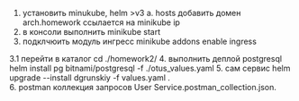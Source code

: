 1. установить minukube, helm >v3
   a. hosts добавить домен arch.homework ссылается на minikube ip
2. в консоли выполнить minikube start 
3. подклчюить модуль ингресс minikube addons enable ingress
   
3.1 перейти в каталог cd ./homework2/
4. выполнить деплой postgresql  helm install pg bitnami/postgresql  -f ./otus_values.yaml
5. сам сервис helm upgrade --install  dgrunskiy -f values.yaml .       
6. postman коллекция запросов User Service.postman_collection.json.
